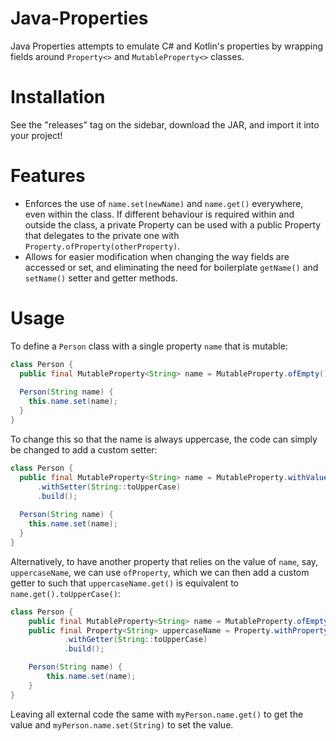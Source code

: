 # Java-Properties
Java Properties attempts to emulate C# and Kotlin's properties by wrapping fields around `Property<>` and `MutableProperty<>` classes.

# Installation
See the "releases" tag on the sidebar, download the JAR, and import it into your project!


# Features
- Enforces the use of `name.set(newName)` and `name.get()` everywhere, even within the class. If different behaviour is required within and outside the class, a private Property can be used with a public Property that delegates to the private one with `Property.ofProperty(otherProperty)`.
- Allows for easier modification when changing the way fields are accessed or set, and eliminating the need for boilerplate `getName()` and `setName()` setter and getter methods.


# Usage
To define a `Person` class with a single property `name` that is mutable:
```java
class Person {
  public final MutableProperty<String> name = MutableProperty.ofEmpty();
  
  Person(String name) {
    this.name.set(name);
  }
}
```

To change this so that the name is always uppercase, the code can simply be changed to add a custom setter:
```java
class Person {
  public final MutableProperty<String> name = MutableProperty.withValue((String) null)
      .withSetter(String::toUpperCase)
      .build();
  
  Person(String name) {
    this.name.set(name);
  }
}
```

Alternatively, to have another property that relies on the value of `name`, say, `uppercaseName`, we can use `ofProperty`, which we can then add a custom getter to such that `uppercaseName.get()` is equivalent to `name.get().toUpperCase()`:
```java
class Person {
    public final MutableProperty<String> name = MutableProperty.ofEmpty();
    public final Property<String> uppercaseName = Property.withProperty(name)
            .withGetter(String::toUpperCase)
            .build();

    Person(String name) {
        this.name.set(name);
    }
}
```

Leaving all external code the same with `myPerson.name.get()` to get the value and `myPerson.name.set(String)` to set the value.
